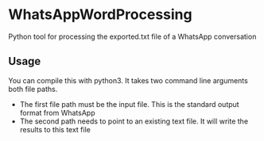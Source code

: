 # WhatsAppWordProcessing
Python tool for processing the exported.txt file of a WhatsApp conversation

## Usage
You can compile this with python3. It takes two command line arguments both file paths. 
- The first file path must be the input file. This is the standard output format from WhatsApp
- The second path needs to point to an existing text file. It will write the results to this text file

